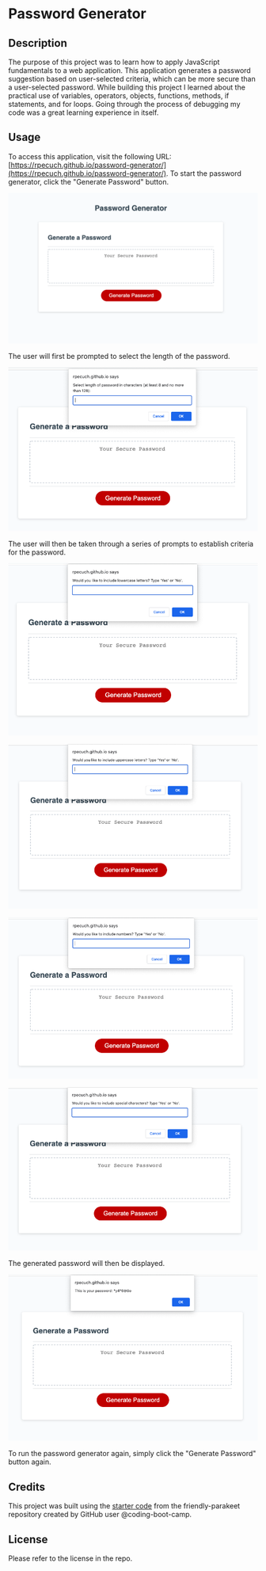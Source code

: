 # Password Generator

## Description

The purpose of this project was to learn how to apply JavaScript fundamentals to a web application. This application generates a password suggestion based on user-selected criteria, which can be more secure than a user-selected password. While building this project I learned about the practical use of variables, operators, objects, functions, methods, if statements, and for loops. Going through the process of debugging my code was a great learning experience in itself.

## Usage

To access this application, visit the following URL: [https://rpecuch.github.io/password-generator/](https://rpecuch.github.io/password-generator/). To start the password generator, click the "Generate Password" button.

![home page](./assets/images/home-page.png)

The user will first be prompted to select the length of the password.

![window asking for password length](./assets/images/select-length.png)

The user will then be taken through a series of prompts to establish criteria for the password.

![window asking to include lowercase letters](./assets/images/lower-include.png)

![window asking to include uppercase letters](./assets/images/upper-include.png)

![window asking to include numbers](./assets/images/number-include.png)

![window asking to include special characters](./assets/images/special-include.png)

The generated password will then be displayed.

![window displaying generated password](./assets/images/generated-password.png)

To run the password generator again, simply click the "Generate Password" button again.

## Credits

This project was built using the [starter code](https://github.com/coding-boot-camp/friendly-parakeet) from the friendly-parakeet repository created by GitHub user @coding-boot-camp.

## License

Please refer to the license in the repo.